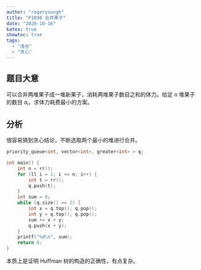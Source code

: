 ```yaml
---
author: "rogeryoungh"
title: "P1090 合并果子"
date: "2020-10-16"
katex: true
showtoc: true
tags:
  - "洛谷"
  - "贪心"
---
```


## 题目大意

可以合并两堆果子成一堆新果子，消耗两堆果子数目之和的体力。给定 $n$ 堆果子的数目 $a_i$，求体力耗费最小的方案。

## 分析

很容易猜到贪心结论，不断选取两个最小的堆进行合并。

```cpp
priority_queue<int, vector<int>, greater<int> > q;

int main() {
	int n = rr();
	for (ll i = 1; i <= n; i++) {
		int t = rr();
		q.push(t);
	}
	int sum = 0;
	while (q.size() >= 2) {
		int x = q.top(); q.pop();
		int y = q.top(); q.pop();
		sum += x + y;
		q.push(x + y);
	}
	printf("%d\n", sum);
	return 0;
}
```

本质上是证明 Huffman 树的构造的正确性，有点复杂。
